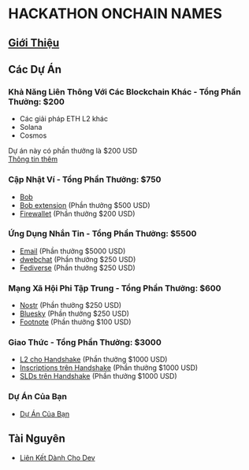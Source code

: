 # HACKATHON ONCHAIN NAMES
## [Giới Thiệu](/intro.md)

## Các Dự Án

### Khả Năng Liên Thông Với Các Blockchain Khác - Tổng Phần Thưởng: $200
- Các giải pháp ETH L2 khác
- Solana
- Cosmos

Dự án này có phần thưởng là $200 USD  
[Thông tin thêm](/interoperability/README.md)

### Cập Nhật Ví - Tổng Phần Thưởng: $750
- [Bob](/wallets/bob.md)
- [Bob extension](/wallets/bob-extension.md) (Phần thưởng $500 USD)
- [Firewallet](/wallets/firewallet.md) (Phần thưởng $200 USD)

### Ứng Dụng Nhắn Tin - Tổng Phần Thưởng: $5500
- [Email](/messaging/email.md) (Phần thưởng $5000 USD)
- [dwebchat](/messaging/dwebchat.md) (Phần thưởng $250 USD)
- [Fediverse](/messaging/fediverse.md) (Phần thưởng $250 USD)

### Mạng Xã Hội Phi Tập Trung - Tổng Phần Thưởng: $600
- [Nostr](/social/nostr.md) (Phần thưởng $250 USD)
- [Bluesky](/social/bluesky.md) (Phần thưởng $250 USD)
- [Footnote](/social/footnote.md) (Phần thưởng $100 USD)

### Giao Thức - Tổng Phần Thưởng: $3000
- [L2 cho Handshake](/protocol/l2.md) (Phần thưởng $1000 USD)
- [Inscriptions trên Handshake](/protocol/inscriptions.md) (Phần thưởng $1000 USD)
- [SLDs trên Handshake](/protocol/slds.md) (Phần thưởng $1000 USD)

### Dự Án Của Bạn
- [Dự Án Của Bạn](/your-project.md)

## Tài Nguyên
- [Liên Kết Dành Cho Dev](/resources/dev-links.md)
